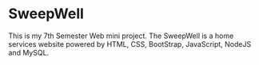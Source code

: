 # SweepWell
This is my 7th Semester Web mini project. The SweepWell is a home services website powered by HTML, CSS, BootStrap, JavaScript, NodeJS and MySQL.
